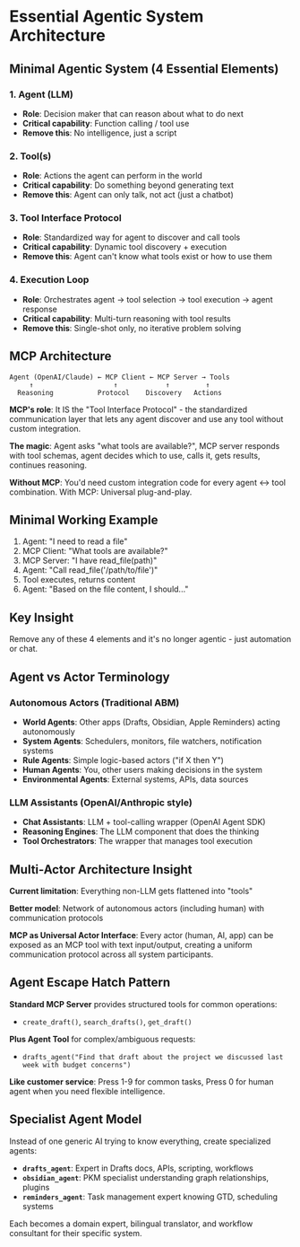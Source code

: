 # Essential Agentic System Architecture

## Minimal Agentic System (4 Essential Elements)

### 1. Agent (LLM)
- **Role**: Decision maker that can reason about what to do next
- **Critical capability**: Function calling / tool use
- **Remove this**: No intelligence, just a script

### 2. Tool(s)
- **Role**: Actions the agent can perform in the world
- **Critical capability**: Do something beyond generating text
- **Remove this**: Agent can only talk, not act (just a chatbot)

### 3. Tool Interface Protocol
- **Role**: Standardized way for agent to discover and call tools
- **Critical capability**: Dynamic tool discovery + execution
- **Remove this**: Agent can't know what tools exist or how to use them

### 4. Execution Loop
- **Role**: Orchestrates agent → tool selection → tool execution → agent response
- **Critical capability**: Multi-turn reasoning with tool results
- **Remove this**: Single-shot only, no iterative problem solving

## MCP Architecture

```
Agent (OpenAI/Claude) ← MCP Client ← MCP Server → Tools
     ↑                    ↑            ↑         ↑
  Reasoning           Protocol    Discovery   Actions
```

**MCP's role**: It IS the "Tool Interface Protocol" - the standardized communication layer that lets any agent discover and use any tool without custom integration.

**The magic**: Agent asks "what tools are available?", MCP server responds with tool schemas, agent decides which to use, calls it, gets results, continues reasoning.

**Without MCP**: You'd need custom integration code for every agent ↔ tool combination. With MCP: Universal plug-and-play.

## Minimal Working Example

1. Agent: "I need to read a file"
2. MCP Client: "What tools are available?" 
3. MCP Server: "I have read_file(path)"
4. Agent: "Call read_file('/path/to/file')"
5. Tool executes, returns content
6. Agent: "Based on the file content, I should..."

## Key Insight

Remove any of these 4 elements and it's no longer agentic - just automation or chat.

## Agent vs Actor Terminology

### Autonomous Actors (Traditional ABM)
- **World Agents**: Other apps (Drafts, Obsidian, Apple Reminders) acting autonomously
- **System Agents**: Schedulers, monitors, file watchers, notification systems
- **Rule Agents**: Simple logic-based actors ("if X then Y")
- **Human Agents**: You, other users making decisions in the system
- **Environmental Agents**: External systems, APIs, data sources

### LLM Assistants (OpenAI/Anthropic style)
- **Chat Assistants**: LLM + tool-calling wrapper (OpenAI Agent SDK)
- **Reasoning Engines**: The LLM component that does the thinking
- **Tool Orchestrators**: The wrapper that manages tool execution

## Multi-Actor Architecture Insight

**Current limitation**: Everything non-LLM gets flattened into "tools"

**Better model**: Network of autonomous actors (including human) with communication protocols

**MCP as Universal Actor Interface**: Every actor (human, AI, app) can be exposed as an MCP tool with text input/output, creating a uniform communication protocol across all system participants.

## Agent Escape Hatch Pattern

**Standard MCP Server** provides structured tools for common operations:
- `create_draft()`, `search_drafts()`, `get_draft()`

**Plus Agent Tool** for complex/ambiguous requests:
- `drafts_agent("Find that draft about the project we discussed last week with budget concerns")`

**Like customer service**: Press 1-9 for common tasks, Press 0 for human agent when you need flexible intelligence.

## Specialist Agent Model

Instead of one generic AI trying to know everything, create specialized agents:

- **`drafts_agent`**: Expert in Drafts docs, APIs, scripting, workflows
- **`obsidian_agent`**: PKM specialist understanding graph relationships, plugins
- **`reminders_agent`**: Task management expert knowing GTD, scheduling systems

Each becomes a domain expert, bilingual translator, and workflow consultant for their specific system.